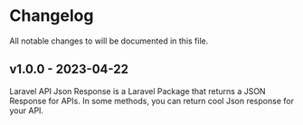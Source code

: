 # Changelog

All notable changes to will be documented in this file.

## v1.0.0 - 2023-04-22

Laravel API Json Response is a Laravel Package that returns a JSON Response for APIs. In some methods, you can return cool Json response for your API.
